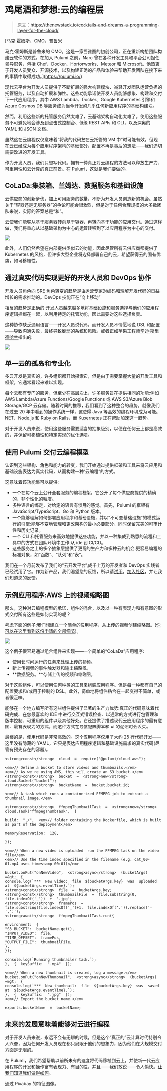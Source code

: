 # 鸡尾酒和梦想:云的编程层

> 原文：<https://thenewstack.io/cocktails-and-dreams-a-programming-layer-for-the-cloud/>

[](https://pulumi.io/)

 [马克·霍姆斯，CMO，普鲁米

马克·霍姆斯是普鲁米的 CMO，这是一家西雅图的初创公司，正在重新构想团队构建云软件的方式。在加入 Pulumi 之前，Marc 曾在各种开发工具和平台公司担任领导职务，包括 Chef、Docker、Hortonworks、Meteor 和 Microsoft。他热衷于开发人员受众、开源技术，以及构建正确的产品和体验来帮助开发团队在接下来的事情中取得成功。](https://pulumi.io/) [](https://pulumi.io/)

现代云平台为开发人员提供了不断扩展的强大构建模块、减轻开发团队运营负担的托管服务，以及自动扩展和弹性。这些功能承诺使开发人员能够想象、构建和交付下一代应用程序，其中 AWS Lambda、Docker、Google Kubernetes 引擎和 Azure Cosmos DB 等服务成为当今开发的几乎任何新应用程序的基础构建块。

然而，利用这些新的托管服务仍然太难了，云基础架构自动化太难了。使用这些服务不可避免地会涉及到点击式控制台、低级 REST APIs 和 CLI，以及深奥的 YAML 和 JSON 文档。

虽然这在云编程仅仅意味着“将我的代码放在云托管的 VM 中”时可能有效，但现在云已经成为每个应用程序架构的基础部分，配置不再是事后的想法——我们迫切需要改进的开发工具。

作为开发人员，我们只想写代码。拥有一种真正对云编程的方法可以释放生产力、可重用性和云计算的真正前景。在 Pulumi，这就是我们要做的。

## CoLaDa:集装箱、兰姆达、数据服务和基础设施

云供应商的创新步伐，加上可用服务的数量，不断为开发人员创造新的机会。虽然关于“容器还是无服务器”的争论可能会很激烈，但是对于任何合理规模的大多数团队来说，实际的答案总是“和”。

云使我们能够从基于服务器转向基于容器，再转向基于功能的应用交付。通过这样做，我们将重心从以基础架构为中心的运营转移到了以应用程序为中心的交付。

![](img/e00078ce3c1d888ebb357c5687e27f1e.png)

此外，人们仍然希望在内部提供类似云的功能，因此尽管所有云供应商都提供了 Kubernetes 的风格，但许多大型企业将选择部署自己的云，希望获得云的固有优势，如可移植性。

## 通过真实代码实现更好的开发人员和 DevOps 协作

开发人员角色向 SRE 角色转变的趋势是由运营专家对编码和理解开发代码的日益增长的需求推动的。DevOps 技能正在“向上移动”

相反的趋势是正确的:开发人员越来越多地将基础设施和服务选择与他们的应用程序逻辑捆绑在一起，以利用特定的托管功能，因此需要对这些选择负责。

这种协作缺乏通用语言——开发人员说代码，而开发人员不情愿地说 DSL 和配置——导致沟通失败，最终导致脆弱的系统和风险。或者正如苹果工程师[辛迪·斯里德哈兰](https://twitter.com/copyconstruct)指出的:

![](img/3d2e408adee6fb58cce0cc8effc9ddd7.png)

## 单一云的孤岛和专业化

多云开发是真实的，许多组织都开始探索它，但是由于需要掌握大量的开发工具和框架，它通常看起来难以实现。

每个云都有专门的服务，但至少在高层次上，许多服务旨在提供相同的功能:例如 AWS Lambda/Azure Functions/Google Functions 或 AWS S3/Azure Blob Storage/GCP 云存储。随着时间的推移，我们看到了这种整合的趋势，就像我们在过去 20 年中看到的操作系统一样，这使得 Java 等高效的编程环境成为可能。NET、Node.js 和 Ruby on Rails，而 Kubernetes 正在帮助加速这一趋势。

对于开发人员来说，使用这些服务需要适当的抽象级别，以便在任何云上都是高效的，并保留可移植性和特定实现的优化选项。

## 使用 Pulumi 交付云编程模型

认识到这些架构、角色和能力的转变，我们开始通过提供框架和工具来将云应用和基础设施表达为真实代码，从而构建一种“云编程”的方式。

这意味着该功能集可以提供:

*   一个在每个云上公开全套服务的编程框架，它公开了每个供应商提供的精确的、非个性化的粒度。
*   多种语言的绑定，对给定的语言有惯用的感觉。首先，Pulumi 的框架有 JavaScript/TypeScript、Go 和 Python 版本。
*   一个能够理解如何部署应用程序和基础设施，并以“不可变基础设施”的模式运行的引擎:能够不变地管理和更改架构的最小必要部分，同时保留完美的可审计性和历史记录。
*   一个 CLI 和托管服务来高效地提供这些功能，并以一种集成到熟悉的流程和工具中的方式在团队环境中工作:从 ide 到 CI/CD。
*   这些服务之上的多个抽象层提供了更高的生产力和多种云的机会:更容易编程的标准对象，如“函数”、“队列”和“表”。

我们在一个月前发布了我们的“云开发平台”,成千上万的开发者和 DevOps 实践者已经试用了它。作为新产品，我们渴望您的反馈，所以请[试用](https://pulumi.io)，[加入社区](https://slack.pulumi.com)，并让我们知道您的反馈。

## 示例应用程序:AWS 上的视频缩略图

那么，这种对云编程模型的承诺，组件的混合，以及以一种有表现力和有意图的形式交付所有这些是如何实现的呢？

考虑下面的例子:我们想建立一个简单的应用程序，从上传的视频创建缩略图。([你可以在这里看到这份申请的全部细节](http://blog.pulumi.com/build-a-video-thumbnailer-with-pulumi-using-lambdas-containers-and-infrastructure-on-aws))。

![](img/1462334d8c32dd93c439360d27a9f45b.png)

这个例子很容易通过组合组件来实现——一个简单的“CoLaDa”应用程序:

*   使用长时间运行的任务来处理上传的视频。
*   新上传视频的事件触发器和输出缩略图。
*   **数据服务。**存储上传的视频和缩略图。

对于这些组件，可以使用任何种类的工具来组装应用程序。但是每一种都有自己的配置要求和/或用于控制的 DSL。此外，简单地将组件粘合在一起变得不简单，或者很乏味。

能够在一个地方编写所有这些组件提供了显著的生产力优势:真正的代码意味着代码完成、在您最喜欢的 IDE 中进行交互式错误检查、以通常的方式进行包管理和版本控制、可重用的组件以及其他好处。它还提供了描述现代云应用程序的最有意图、最有表现力的方式，而这种方式在导航配置脚本和 ui 的泥沼时会丢失。

最棒的是，使用代码是非常高效的。这个应用程序仅用了大约 25 行代码开发——这里没有隐藏的 YAML，它只是表达应用程序逻辑和基础设施需求的真实代码(尽管有预先存在的容器)。

```
<strong>const</strong>  cloud  =  require("@pulumi/cloud-aws");

<em>// Define a bucket to store videos and thumbnails.</em>
<em>// As we're using AWS, this will create an S3 bucket.</em>
<strong>const</strong>  bucket  =  <strong>new</strong>  cloud.Bucket("bucket");
<strong>const</strong>  bucketName  =  bucket.bucket.id;

<em>// A task which runs a containerized FFMPEG job to extract a thumbnail image.</em>

<strong>const</strong>  ffmpegThumbnailTask  =  <strong>new</strong>  cloud.Task("ffmpegThumbTask",  {

build:  "./",  <em>// folder containing the Dockerfile, which is built as part of the deployment</em>

memoryReservation:  128,

});

<em>// When a new video is uploaded, run the FFMPEG task on the video file</em>
<em>// Use the time index specified in the filename (e.g. cat_00-01.mp4 uses timestamp 00:01)</em>

bucket.onPut("onNewVideo",  <strong>async</strong>  (bucketArgs)  =&gt;  {
console.log(`***  New video:  file  ${bucketArgs.key}  was  uploaded  at  ${bucketArgs.eventTime}.`);
<strong>const</strong>  file  =  bucketArgs.key;  <strong>const</strong>  thumbnailFile  =  file.substring(0,  file.indexOf('_'))  +  '.jpg';
<strong>const</strong>  framePos  =  file.substring(file.indexOf('_')+1,  file.indexOf('.')).replace('-',':');
<strong>await</strong>  ffmpegThumbnailTask.run({

environment:  {
"S3_BUCKET":  bucketName.get(),
"INPUT_VIDEO":  file,
"TIME_OFFSET":  framePos,
"OUTPUT_FILE":  thumbnailFile,
},
});

console.log(`Running thumbnailer task.`);
},  {  keySuffix:  ".mp4"  });

<em>// When a new thumbnail is created, log a message.</em>
bucket.onPut("onNewThumbnail",  <strong>async</strong>  (bucketArgs)  =&gt;  {
console.log(`***  New thumbnail:  file  ${bucketArgs.key}  was  saved  at  ${bucketArgs.eventTime}.`);
},  {  keySuffix:  ".jpg"  });
<em>// Export the bucket name.</em>

exports.bucketName  =  bucketName;

```

## 未来的发展意味着能够对云进行编程

对于开发人员来说，永远不会有无聊的时候，但是这个“真正的”云计算时代特别令人兴奋，因为任何开发人员现在都只局限于他们的想象力，因为他们在大规模交付方面是无限的。

在 Pulumi，我们希望帮助以前所未有的速度将代码移植到云上，并使新一代云应用程序的开发和操作富有表现力、有目的性，并且——我们敢说——令人愉快。[让我们知道我们做得如何](https://pulumi.io)。

通过 Pixabay 的特征图像。

<svg xmlns:xlink="http://www.w3.org/1999/xlink" viewBox="0 0 68 31" version="1.1"><title>Group</title> <desc>Created with Sketch.</desc></svg>
